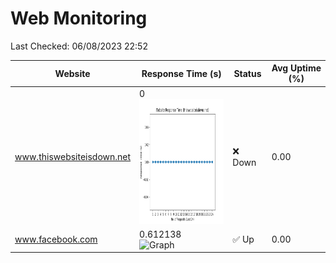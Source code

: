 # Web Monitoring

Last Checked: 06/08/2023 22:52

| Website | Response Time (s) | Status | Avg Uptime (%) |
|---------|-------------------|--------|----------------|
| www.thiswebsiteisdown.net | 0 <br> <img src="graph/thiswebsiteisdown.net.png" alt="Graph" width="200" height="200">  | ❌ Down | 0.00 |
| www.facebook.com | 0.612138 <br> <img src="graph/facebook.com.png" alt="Graph" width="200" height="200">  | ✅ Up | 0.00 |
